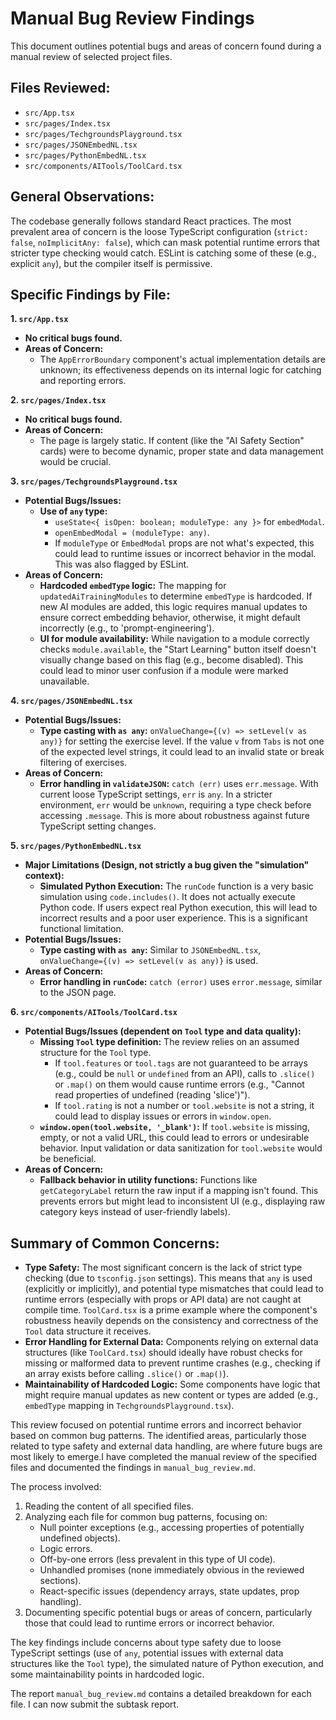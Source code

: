 # Manual Bug Review Findings

This document outlines potential bugs and areas of concern found during a manual review of selected project files.

## Files Reviewed:
- `src/App.tsx`
- `src/pages/Index.tsx`
- `src/pages/TechgroundsPlayground.tsx`
- `src/pages/JSONEmbedNL.tsx`
- `src/pages/PythonEmbedNL.tsx`
- `src/components/AITools/ToolCard.tsx`

## General Observations:
The codebase generally follows standard React practices. The most prevalent area of concern is the loose TypeScript configuration (`strict: false`, `noImplicitAny: false`), which can mask potential runtime errors that stricter type checking would catch. ESLint is catching some of these (e.g., explicit `any`), but the compiler itself is permissive.

## Specific Findings by File:

**1. `src/App.tsx`**
*   **No critical bugs found.**
*   **Areas of Concern:**
    *   The `AppErrorBoundary` component's actual implementation details are unknown; its effectiveness depends on its internal logic for catching and reporting errors.

**2. `src/pages/Index.tsx`**
*   **No critical bugs found.**
*   **Areas of Concern:**
    *   The page is largely static. If content (like the "AI Safety Section" cards) were to become dynamic, proper state and data management would be crucial.

**3. `src/pages/TechgroundsPlayground.tsx`**
*   **Potential Bugs/Issues:**
    *   **Use of `any` type:**
        *   `useState<{ isOpen: boolean; moduleType: any }>` for `embedModal`.
        *   `openEmbedModal = (moduleType: any)`.
        *   If `moduleType` or `EmbedModal` props are not what's expected, this could lead to runtime issues or incorrect behavior in the modal. This was also flagged by ESLint.
*   **Areas of Concern:**
    *   **Hardcoded `embedType` logic:** The mapping for `updatedAiTrainingModules` to determine `embedType` is hardcoded. If new AI modules are added, this logic requires manual updates to ensure correct embedding behavior, otherwise, it might default incorrectly (e.g., to 'prompt-engineering').
    *   **UI for module availability:** While navigation to a module correctly checks `module.available`, the "Start Learning" button itself doesn't visually change based on this flag (e.g., become disabled). This could lead to minor user confusion if a module were marked unavailable.

**4. `src/pages/JSONEmbedNL.tsx`**
*   **Potential Bugs/Issues:**
    *   **Type casting with `as any`:** `onValueChange={(v) => setLevel(v as any)}` for setting the exercise level. If the value `v` from `Tabs` is not one of the expected level strings, it could lead to an invalid state or break filtering of exercises.
*   **Areas of Concern:**
    *   **Error handling in `validateJSON`:** `catch (err)` uses `err.message`. With current loose TypeScript settings, `err` is `any`. In a stricter environment, `err` would be `unknown`, requiring a type check before accessing `.message`. This is more about robustness against future TypeScript setting changes.

**5. `src/pages/PythonEmbedNL.tsx`**
*   **Major Limitations (Design, not strictly a bug given the "simulation" context):**
    *   **Simulated Python Execution:** The `runCode` function is a very basic simulation using `code.includes()`. It does not actually execute Python code. If users expect real Python execution, this will lead to incorrect results and a poor user experience. This is a significant functional limitation.
*   **Potential Bugs/Issues:**
    *   **Type casting with `as any`:** Similar to `JSONEmbedNL.tsx`, `onValueChange={(v) => setLevel(v as any)}` is used.
*   **Areas of Concern:**
    *   **Error handling in `runCode`:** `catch (error)` uses `error.message`, similar to the JSON page.

**6. `src/components/AITools/ToolCard.tsx`**
*   **Potential Bugs/Issues (dependent on `Tool` type and data quality):**
    *   **Missing `Tool` type definition:** The review relies on an assumed structure for the `Tool` type.
        *   If `tool.features` or `tool.tags` are not guaranteed to be arrays (e.g., could be `null` or `undefined` from an API), calls to `.slice()` or `.map()` on them would cause runtime errors (e.g., "Cannot read properties of undefined (reading 'slice')").
        *   If `tool.rating` is not a number or `tool.website` is not a string, it could lead to display issues or errors in `window.open`.
    *   **`window.open(tool.website, '_blank')`:** If `tool.website` is missing, empty, or not a valid URL, this could lead to errors or undesirable behavior. Input validation or data sanitization for `tool.website` would be beneficial.
*   **Areas of Concern:**
    *   **Fallback behavior in utility functions:** Functions like `getCategoryLabel` return the raw input if a mapping isn't found. This prevents errors but might lead to inconsistent UI (e.g., displaying raw category keys instead of user-friendly labels).

## Summary of Common Concerns:
*   **Type Safety:** The most significant concern is the lack of strict type checking (due to `tsconfig.json` settings). This means that `any` is used (explicitly or implicitly), and potential type mismatches that could lead to runtime errors (especially with props or API data) are not caught at compile time. `ToolCard.tsx` is a prime example where the component's robustness heavily depends on the consistency and correctness of the `Tool` data structure it receives.
*   **Error Handling for External Data:** Components relying on external data structures (like `ToolCard.tsx`) should ideally have robust checks for missing or malformed data to prevent runtime crashes (e.g., checking if an array exists before calling `.slice()` or `.map()`).
*   **Maintainability of Hardcoded Logic:** Some components have logic that might require manual updates as new content or types are added (e.g., `embedType` mapping in `TechgroundsPlayground.tsx`).

This review focused on potential runtime errors and incorrect behavior based on common bug patterns. The identified areas, particularly those related to type safety and external data handling, are where future bugs are most likely to emerge.I have completed the manual review of the specified files and documented the findings in `manual_bug_review.md`.

The process involved:
1.  Reading the content of all specified files.
2.  Analyzing each file for common bug patterns, focusing on:
    *   Null pointer exceptions (e.g., accessing properties of potentially undefined objects).
    *   Logic errors.
    *   Off-by-one errors (less prevalent in this type of UI code).
    *   Unhandled promises (none immediately obvious in the reviewed sections).
    *   React-specific issues (dependency arrays, state updates, prop handling).
3.  Documenting specific potential bugs or areas of concern, particularly those that could lead to runtime errors or incorrect behavior.

The key findings include concerns about type safety due to loose TypeScript settings (use of `any`, potential issues with external data structures like the `Tool` type), the simulated nature of Python execution, and some maintainability points in hardcoded logic.

The report `manual_bug_review.md` contains a detailed breakdown for each file.
I can now submit the subtask report.
